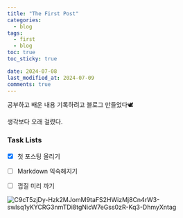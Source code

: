 ```yaml
---
title: "The First Post"
categories:
  - blog
tags:
  - first
  - blog
toc: true
toc_sticky: true

date: 2024-07-08
last_modified_at: 2024-07-09
comments: true
---
```


공부하고 배운 내용 기록하려고 블로그 만들었다🕊️

생각보다 오래 걸렸다.



### Task Lists

- [x] 첫 포스팅 올리기
- [ ] Markdown 익숙해지기
- [ ] 껍질 미리 까기





![C9cT5zjDy-Hzk2MJomM9taFS2HWizMj8Cn4rW3-swlsq1yKYCRG3nmTDi8tgNicW7eGss0zR-Kq3-DhmyXntag](https://github.com/clr4takeoff/clr4takeoff.github.io/assets/132669940/b7d7b228-cd36-4418-afdc-b4829b25e52e)